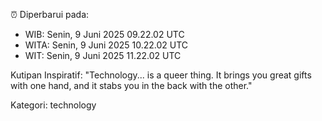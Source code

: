 ⏰ Diperbarui pada:
- WIB: Senin, 9 Juni 2025 09.22.02 UTC
- WITA: Senin, 9 Juni 2025 10.22.02 UTC
- WIT: Senin, 9 Juni 2025 11.22.02 UTC

Kutipan Inspiratif:
"Technology... is a queer thing. It brings you great gifts with one hand, and it stabs you in the back with the other."


Kategori: technology

